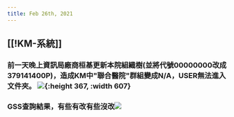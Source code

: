 ```yaml
---
title: Feb 26th, 2021
---
```


## [[!KM-系統]]
### 前一天晚上資訊局廠商桓基更新本院組織樹(並將代號00000000改成379141400P)，造成KM中"聯合醫院"群組變成N/A，USER無法進入文件夾。 ![](https://remnote-user-data.s3.amazonaws.com/zur5qAia9QY3jmS_euz9cM9_kHcOzv43TWoc21zg1IEsHAtkV-PuLgXICASX6gemC5FCdi8sd-ZjycGgAAOAlS6z13zHydluYSkxli4V1rVezJZ9OMD8cl2XSBDjbO4M.png){:height 367, :width 607}
### GSS查詢結果，有些有改有些沒改![](https://remnote-user-data.s3.amazonaws.com/jLqrVNDn3NhYGBC99xxyBhxcBF15gdfrOOjdFRq8MmnszkAxO6m9LmwjKrizmWCDAavPbBw1xjnxXBZ8oPMQOsfgx8NrYzRpkbHR2aVD0z5AExiG2YMk0lGTtehx1elf.png)
